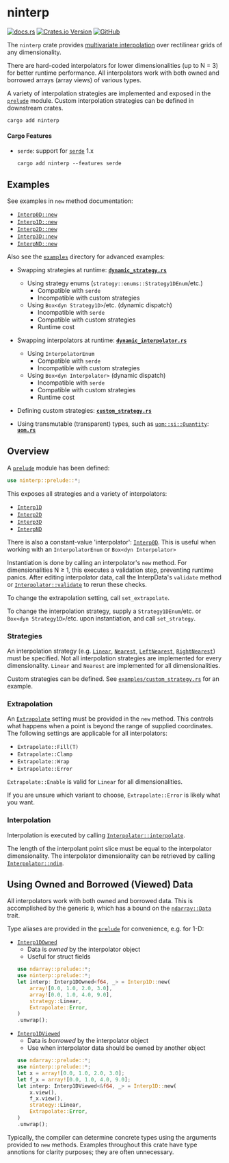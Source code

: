 # ninterp

[![docs.rs](https://img.shields.io/docsrs/ninterp)](https://docs.rs/ninterp/latest/ninterp) [![Crates.io Version](https://img.shields.io/crates/v/ninterp)](https://crates.io/crates/ninterp) [![GitHub](https://img.shields.io/badge/github-NREL/ninterp-blue)](https://github.com/NREL/ninterp/)

The `ninterp` crate provides [multivariate interpolation](https://en.wikipedia.org/wiki/Multivariate_interpolation#Regular_grid) over rectilinear grids of any dimensionality.

There are hard-coded interpolators for lower dimensionalities (up to N = 3) for better runtime performance.
All interpolators work with both owned and borrowed arrays (array views) of various types.

A variety of interpolation strategies are implemented and exposed in the [`prelude`](https://docs.rs/ninterp/latest/ninterp/prelude/index.html) module.
Custom interpolation strategies can be defined in downstream crates.

```
cargo add ninterp
```

#### Cargo Features
- `serde`: support for [`serde`](https://crates.io/crates/serde) 1.x
  ```
  cargo add ninterp --features serde
  ```

## Examples
See examples in `new` method documentation:
- [`Interp0D::new`](https://docs.rs/ninterp/latest/ninterp/interpolator/struct.Interp0D.html#method.new)
- [`Interp1D::new`](https://docs.rs/ninterp/latest/ninterp/interpolator/struct.Interp1D.html#method.new)
- [`Interp2D::new`](https://docs.rs/ninterp/latest/ninterp/interpolator/struct.Interp2D.html#method.new)
- [`Interp3D::new`](https://docs.rs/ninterp/latest/ninterp/interpolator/struct.Interp3D.html#method.new)
- [`InterpND::new`](https://docs.rs/ninterp/latest/ninterp/interpolator/struct.InterpND.html#method.new)

Also see the [`examples`](examples) directory for advanced examples:
- Swapping strategies at runtime: **[`dynamic_strategy.rs`](examples/dynamic_strategy.rs)**
  - Using strategy enums (`strategy::enums::Strategy1DEnum`/etc.)
    - Compatible with `serde`
    - Incompatible with custom strategies
  - Using `Box<dyn Strategy1D>`/etc. (dynamic dispatch)
    - Incompatible with `serde`
    - Compatible with custom strategies
    - Runtime cost

- Swapping interpolators at runtime: **[`dynamic_interpolator.rs`](examples/dynamic_interpolator.rs)**
  - Using `InterpolatorEnum`
    - Compatible with `serde`
    - Incompatible with custom strategies
  - Using `Box<dyn Interpolator>` (dynamic dispatch)
    - Incompatible with `serde`
    - Compatible with custom strategies
    - Runtime cost

- Defining custom strategies: **[`custom_strategy.rs`](examples/custom_strategy.rs)**

- Using transmutable (transparent) types, such as [`uom::si::Quantity`](https://docs.rs/uom/0.36.0/uom/si/struct.Quantity.html):
  **[`uom.rs`](examples/uom.rs)**

## Overview
A [`prelude`](https://docs.rs/ninterp/latest/ninterp/prelude/index.html) module has been defined: 
```rust
use ninterp::prelude::*;
```

This exposes all strategies and a variety of interpolators:
- [`Interp1D`](https://docs.rs/ninterp/latest/ninterp/interpolator/struct.Interp1D.html)
- [`Interp2D`](https://docs.rs/ninterp/latest/ninterp/interpolator/struct.Interp2D.html)
- [`Interp3D`](https://docs.rs/ninterp/latest/ninterp/interpolator/struct.Interp3D.html)
- [`InterpND`](https://docs.rs/ninterp/latest/ninterp/interpolator/struct.InterpND.html)

There is also a constant-value 'interpolator':
[`Interp0D`](https://docs.rs/ninterp/latest/ninterp/interpolator/struct.Interp0D.html).
This is useful when working with an `InterpolatorEnum` or `Box<dyn Interpolator>`

Instantiation is done by calling an interpolator's `new` method.
For dimensionalities N ≥ 1, this executes a validation step, preventing runtime panics.
After editing interpolator data,
call the InterpData's `validate` method
or [`Interpolator::validate`](https://docs.rs/ninterp/latest/ninterp/interpolator/trait.Interpolator.html#tymethod.validate)
to rerun these checks.

To change the extrapolation setting, call `set_extrapolate`.

To change the interpolation strategy,
supply a `Strategy1DEnum`/etc. or `Box<dyn Strategy1D>`/etc. upon instantiation,
and call `set_strategy`.

### Strategies
An interpolation strategy (e.g.
[`Linear`](https://docs.rs/ninterp/latest/ninterp/strategy/struct.Linear.html),
[`Nearest`](https://docs.rs/ninterp/latest/ninterp/strategy/struct.Nearest.html),
[`LeftNearest`](https://docs.rs/ninterp/latest/ninterp/strategy/struct.LeftNearest.html),
[`RightNearest`](https://docs.rs/ninterp/latest/ninterp/strategy/struct.RightNearest.html))
must be specified.
Not all interpolation strategies are implemented for every dimensionality.
`Linear` and `Nearest` are implemented for all dimensionalities.

Custom strategies can be defined. See
[`examples/custom_strategy.rs`](examples/custom_strategy.rs)
for an example.

### Extrapolation
An [`Extrapolate`](https://docs.rs/ninterp/latest/ninterp/interpolator/enum.Extrapolate.html)
setting must be provided in the `new` method.
This controls what happens when a point is beyond the range of supplied coordinates.
The following settings are applicable for all interpolators:
- `Extrapolate::Fill(T)`
- `Extrapolate::Clamp`
- `Extrapolate::Wrap`
- `Extrapolate::Error`

`Extrapolate::Enable` is valid for `Linear` for all dimensionalities.

If you are unsure which variant to choose, `Extrapolate::Error` is likely what you want.

### Interpolation
Interpolation is executed by calling [`Interpolator::interpolate`](https://docs.rs/ninterp/latest/ninterp/interpolator/trait.Interpolator.html#tymethod.interpolate).

The length of the interpolant point slice must be equal to the interpolator dimensionality.
The interpolator dimensionality can be retrieved by calling [`Interpolator::ndim`](https://docs.rs/ninterp/latest/ninterp/interpolator/trait.Interpolator.html#tymethod.ndim).

## Using Owned and Borrowed (Viewed) Data
All interpolators work with both owned and borrowed data.
This is accomplished by the generic `D`, which has a bound on the
[`ndarray::Data`](https://docs.rs/ndarray/latest/ndarray/trait.Data.html)
trait.

Type aliases are provided in the
[`prelude`](https://docs.rs/ninterp/latest/ninterp/prelude/index.html)
for convenience, e.g. for 1-D:
- [`Interp1DOwned`](https://docs.rs/ninterp/latest/ninterp/interpolator/type.Interp1DOwned.html)
  - Data is *owned* by the interpolator object
  - Useful for struct fields
  ```rust
  use ndarray::prelude::*;
  use ninterp::prelude::*;
  let interp: Interp1DOwned<f64, _> = Interp1D::new(
      array![0.0, 1.0, 2.0, 3.0],
      array![0.0, 1.0, 4.0, 9.0],
      strategy::Linear,
      Extrapolate::Error,
  )
  .unwrap();
  ```
- [`Interp1DViewed`](https://docs.rs/ninterp/latest/ninterp/interpolator/type.Interp1DViewed.html)
  - Data is *borrowed* by the interpolator object
  - Use when interpolator data should be owned by another object
  ```rust
  use ndarray::prelude::*;
  use ninterp::prelude::*;
  let x = array![0.0, 1.0, 2.0, 3.0];
  let f_x = array![0.0, 1.0, 4.0, 9.0];
  let interp: Interp1DViewed<&f64, _> = Interp1D::new(
      x.view(),
      f_x.view(),
      strategy::Linear,
      Extrapolate::Error,
  )
  .unwrap();
  ```

Typically, the compiler can determine concrete types using the arguments provided to `new` methods.
Examples throughout this crate have type annotions for clarity purposes; they are often unnecessary.
